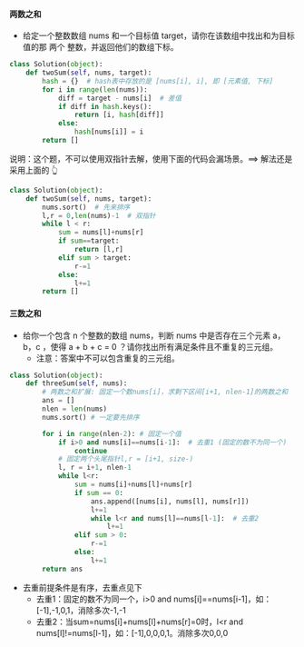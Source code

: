 #### 两数之和

- 给定一个整数数组 nums 和一个目标值 target，请你在该数组中找出和为目标值的那 两个 整数，并返回他们的数组下标。

```python
class Solution(object):
    def twoSum(self, nums, target):
        hash = {}  # hash表中存放的是 [nums[i], i], 即 [元素值, 下标]
        for i in range(len(nums)):
            diff = target - nums[i]  # 差值
            if diff in hash.keys():
                return [i, hash[diff]]
            else:
                hash[nums[i]] = i
        return []
```

说明：这个题，不可以使用双指针去解，使用下面的代码会漏场景。==> 解法还是采用上面的 👆

```python
class Solution(object):
    def twoSum(self, nums, target):
		nums.sort()  # 先来排序
        l,r = 0,len(nums)-1  # 双指针
        while l < r:
            sum = nums[l]+nums[r]
            if sum==target:
                return [l,r]
            elif sum > target:
                r-=1
            else:
                l+=1
        return []
```

#### 三数之和

- 给你一个包含 n 个整数的数组 nums，判断 nums 中是否存在三个元素 a，b，c ，使得 a + b + c = 0 ？请你找出所有满足条件且不重复的三元组。
  - 注意：答案中不可以包含重复的三元组。

```python
class Solution(object):
    def threeSum(self, nums):
        # 两数之和扩展: 固定一个数nums[i]，求剩下区间[i+1, nlen-1]的两数之和
        ans = []
        nlen = len(nums)
        nums.sort() # 一定要先排序

        for i in range(nlen-2): # 固定一个值
            if i>0 and nums[i]==nums[i-1]:  # 去重1 (固定的数不为同一个)
                continue
            # 固定两个头尾指针l,r = [i+1, size-)
            l, r = i+1, nlen-1  
            while l<r:
                sum = nums[i]+nums[l]+nums[r]
                if sum == 0:
                    ans.append([nums[i], nums[l], nums[r]])
                    l+=1
                    while l<r and nums[l]==nums[l-1]:  # 去重2
                        l+=1
                elif sum > 0:
                    r-=1
                else:
                    l+=1
        return ans
```

- 去重前提条件是有序，去重点见下
  - 去重1：固定的数不为同一个，i>0 and nums[i]==nums[i-1]，如：[-1],-1,0,1，消除多次-1,-1
  - 去重2：当sum=nums[i]+nums[l]+nums[r]=0时，l<r and nums[l]!=nums[l-1]，如：[-1],0,0,0,1。消除多次0,0,0

